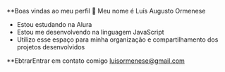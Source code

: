 **Boas vindas ao meu perfil 💙
Meu nome é Luís Augusto Ormenese
- Estou estudando na Alura
- Estou me desenvolvendo na linguagem  JavaScript
-  Utilizo esse espaço para minha organização e compartilhamento dos projetos desenvolvidos

**EbtrarEntrar  em contato comigo
luisormenese@gmail.com
